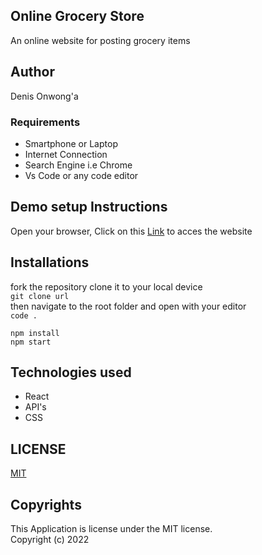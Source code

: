 
## Online Grocery Store
An online website for posting grocery items

## Author
Denis Onwong'a

### Requirements
<ul>
<li>Smartphone or Laptop</li>
<li>Internet Connection</li>
<li>Search Engine i.e Chrome</li>
<li>Vs Code or any code editor</li>
</ul>

## Demo setup Instructions
Open your browser,
Click on this [Link](denis4pf.github.io/Grocery-App/) to acces the website

## Installations
fork the repository
clone it to your local device <br>
`
git clone url 
`<br>
then navigate to the root folder and open with your editor<br>
`code .` <br>

`npm install`<br>
`npm start  `

## Technologies used
<ul>
<li>React</li>
<li>API's</li>
<li>CSS</li>
</ul>

## LICENSE
[MIT](https://choosealicense.com/licenses/mit/)


 ## Copyrights
 This Application is license under the MIT license. <br>
Copyright (c) 2022 